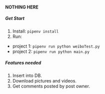 #### NOTHING HERE

##### Get Start
1. Install: `pipenv install`
2. Run: 
  - project 1: `pipenv run python weiboTest.py`
  - project 2: `pipenv run python main.py`

##### Features needed
1. Insert into DB.
2. Download pictures and videos.
3. Get comments posted by post owner.

